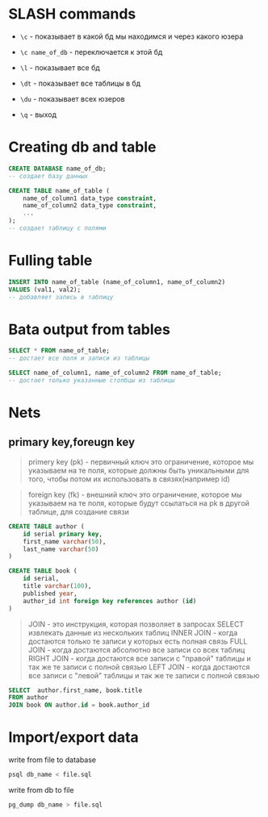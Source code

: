 # SLASH commands
* `\с` - показывает в какой бд мы находимся и через какого юзера

* `\с name_of_db` - переключается к этой бд

* `\l` - показывает все бд

* `\dt` - показывает все таблицы в бд

* `\du` - показывает всех юзеров

* `\q` - выход

# Creating db and table
```sql
CREATE DATABASE name_of_db; 
-- создает базу данных
```

```sql
CREATE TABLE name_of_table (
    name_of_column1 data_type constraint,
    name_of_column2 data_type constraint,
    ...
); 
-- создает таблицу с полями
```
# Fulling table
```sql
INSERT INTO name_of_table (name_of_column1, name_of_column2) 
VALUES (val1, val2);
-- добавляет запись в таблицу
```
# Вata output from tables
```sql
SELECT * FROM name_of_table; 
-- достает все поля и записи из таблицы

SELECT name_of_column1, name_of_column2 FROM name_of_table; 
-- достает только указанные столбцы из таблицы
```
# Nets
## primary key,foreugn key
> primery key (pk) - первичный ключ
> это ограничение, которое мы указываем на те поля, 
которые должны быть уникальными для того, чтобы потом их использовать в связях(например id)

> foreign key (fk) - внешний ключ 
> это ограничение, которое мы указываем на те поля,
которые будут ссылаться на pk в другой таблице, для создание связи

```sql
CREATE TABLE author (
    id serial primary key,
    first_name varchar(50),
    last_name varchar(50)
)

CREATE TABLE book (
    id serial,
    title varchar(100),
    published year,
    author_id int foreign key references author (id)
)
```

> JOIN - это инструкция, которая позволяет в запросах SELECT извлекать данные из 
нескольких таблиц
> INNER JOIN - когда достаются только те записи у которых есть полная связь
> FULL JOIN -  когда достаются абсолютно все записи со всех таблиц
> RIGHT JOIN - когда достаются все записи с "правой" таблицы и так же те записи с полной связью
> LEFT JOIN - когда достаются все записи с "левой" таблицы и так же те записи с полной связью

```sql
SELECT  author.first_name, book.title
FROM author 
JOIN book ON author.id = book.author_id
```
# Import/export data
write from file to database
```bash
psql db_name < file.sql
```
write from db to file
```bash
pg_dump db_name > file.sql
```